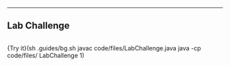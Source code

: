----------

## Lab Challenge

```java

```

{Try it}(sh .guides/bg.sh javac code/files/LabChallenge.java java -cp code/files/ LabChallenge 1)